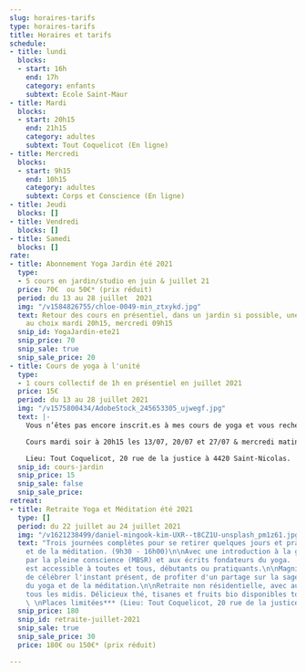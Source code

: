```yaml
---
slug: horaires-tarifs
type: horaires-tarifs
title: Horaires et tarifs
schedule:
- title: lundi
  blocks:
  - start: 16h
    end: 17h
    category: enfants
    subtext: Ecole Saint-Maur
- title: Mardi
  blocks:
  - start: 20h15
    end: 21h15
    category: adultes
    subtext: Tout Coquelicot (En ligne)
- title: Mercredi
  blocks:
  - start: 9h15
    end: 10h15
    category: adultes
    subtext: Corps et Conscience (En ligne)
- title: Jeudi
  blocks: []
- title: Vendredi
  blocks: []
- title: Samedi
  blocks: []
rate:
- title: Abonnement Yoga Jardin été 2021
  type:
  - 5 cours en jardin/studio en juin & juillet 21
  price: 70€  ou 50€* (prix réduit)
  period: du 13 au 28 juillet  2021
  img: "/v1584826755/chloe-0049-min_ztxykd.jpg"
  text: Retour des cours en présentiel, dans un jardin si possible, une fois par semaine
    au choix mardi 20h15, mercredi 09h15
  snip_id: YogaJardin-ete21
  snip_price: 70
  snip_sale: true
  snip_sale_price: 20
- title: Cours de yoga à l'unité
  type:
  - 1 cours collectif de 1h en présentiel en juillet 2021
  price: 15€
  period: du 13 au 28 juillet 2021
  img: "/v1575800434/AdobeStock_245653305_ujwegf.jpg"
  text: |-
    Vous n’êtes pas encore inscrit.es à mes cours de yoga et vous recherchez une activité physique/spirituelle à pratiquer ? Et si vous testiez un cours cet été? Commencez par venir participer à un cours, vous pourrez ainsi pratiquer le yoga et éventuellement vous inscrire pour la rentrée!

    Cours mardi soir à 20h15 les 13/07, 20/07 et 27/07 & mercredi matin 9h15, les 14/07 et 28/07.

    Lieu: Tout Coquelicot, 20 rue de la justice à 4420 Saint-Nicolas.
  snip_id: cours-jardin
  snip_price: 15
  snip_sale: false
  snip_sale_price: 
retreat:
- title: Retraite Yoga et Méditation été 2021
  type: []
  period: du 22 juillet au 24 juillet 2021
  img: "/v1621238499/daniel-mingook-kim-UXR--t8CZ1U-unsplash_pm1z61.jpg"
  text: "Trois journées complètes pour se retirer quelques jours et pratiquer du yoga
    et de la méditation. (9h30 - 16h00)\n\nAvec une introduction à la gestion du stress
    par la pleine conscience (MBSR) et aux écrits fondateurs du yoga.  \nLa retraite
    est accessible à toutes et tous, débutants ou pratiquants.\n\nMagnifique manière
    de célébrer l'instant présent, de profiter d'un partage sur la sagesse millénaire
    du yoga et de la méditation.\n\nRetraite non résidentielle, avec auberge espagnole
    tous les midis. Délicieux thé, tisanes et fruits bio disponibles toute la journée.
    \ \nPlaces limitées*** (Lieu: Tout Coquelicot, 20 rue de la justice à 4420 Saint-Nicolas)"
  snip_price: 180
  snip_id: retraite-juillet-2021
  snip_sale: true
  snip_sale_price: 30
  price: 180€ ou 150€* (prix réduit)

---
```

